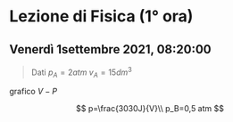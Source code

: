 #  Lezione di Fisica (1° ora)
## Venerdì 1settembre 2021, 08:20:00

> Dati
> $p_A=2 atm$
> $v_A=15dm^3$

grafico $V-P$

$$
p=\frac{3030J}{V}\\
p_B=0,5 atm
$$


<!--stackedit_data:
eyJoaXN0b3J5IjpbLTQ3MzI4Mzk2OF19
-->